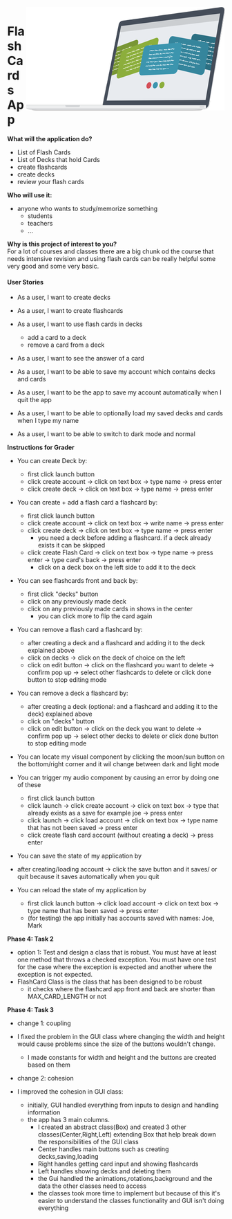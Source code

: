 
<img src="data/logo.png" align="right" width="460" height="239" alt="FlashCardApp">

# Flash Cards App



**What will the application do?**
- List of Flash Cards
- List of Decks that hold Cards
- create flashcards
- create decks
- review your flash cards


**Who will use it:**
- anyone who wants to study/memorize something 
    - students
    - teachers
    - ...

**Why is this project of interest to you?** <br>
For a lot of courses and classes there are a big chunk od the course that needs intensive
revision and using flash cards can be really helpful
some very good and some very basic. 
<br> 

#### User Stories
- As a user, I want to create decks
- As a user, I want to create flashcards
- As a user, I want to use flash cards in decks
    - add a card to a deck
    - remove a card from a deck
- As a user, I want to see the answer of a card
- As a user, I want to be able to save my account which contains decks and cards
- As a user, I want to be the app to save my account automatically when I quit the app
- As a user, I want to be able to optionally load my saved decks and cards when I type my name

- As a user, I want to be able to switch to dark mode and normal 


**Instructions for Grader**

- You can create Deck by:
    - first click launch button
    - click create account -> click on text box -> type name -> press enter
    - click create deck -> click on text box -> type name -> press enter
    
- You can create + add a flash card a flashcard by:
    - first click launch button
    - click create account -> click on text box -> write name -> press enter
    - click create deck -> click on text box -> type name -> press enter 
        - you need a deck before adding a flashcard. if a deck already exists it can be skipped
    - click create Flash Card -> click on text box -> type name -> press enter -> type card's back -> press enter
        - click on a deck box on the left side to add it to the deck
    
    
- You can see flashcards front and back by:
  - first click "decks" button
  - click on any previously made deck
  - click on any previously made cards in shows in the center
     - you can click more to flip the card again
     
- You can remove a flash card a flashcard by:
    - after creating a deck and a flashcard and adding it to the deck explained above
    - click on decks -> click on the deck of choice on the left
    - click on edit button -> click on the flashcard you want to delete -> confirm pop up -> select other flashcards to delete or click done button to stop editing mode
   
- You can remove a deck a flashcard by:
    - after creating a deck (optional: and a flashcard and adding it to the deck) explained above
    - click on "decks" button
    - click on edit button -> click on the deck you want to delete -> confirm pop up -> select other decks to delete or click done button to stop editing mode
   

- You can locate my visual component by clicking the moon/sun button on the bottom/right corner and it wil change between dark and light mode 
 
- You can trigger my audio component by causing an error by doing one of these
    - first click launch button
    - click launch -> click create account -> click on text box -> type that already exists as a save for example joe -> press enter
    - click launch -> click load account -> click on text box -> type name that has not been saved -> press enter
    - click create flash card account (without creating a deck) -> press enter
    
- You can save the state of my application by
 - after creating/loading account -> click the save button and it saves/ or quit because it saves automatically when you quit
 
- You can reload the state of my application by
    - first click launch button -> click load account -> click on text box -> type name that has been saved -> press enter
    - (for testing) the app initially has accounts saved with names: Joe, Mark
    
    
**Phase 4: Task 2**
- option 1: Test and design a class that is robust.  You must have at least one method that throws a checked exception.  You must have one test for the case where the exception is expected and another where the exception is not expected.
- FlashCard Class is the class that has been designed to be robust 
    - it checks where the flashcard app front and back are shorter than MAX_CARD_LENGTH or not
    
**Phase 4: Task 3**
- change 1: coupling
- I fixed the problem in the GUI class where changing the width and height would cause problems since the size of the buttons wouldn't change.
    - I made constants for width and height and the buttons are created based on them
    
- change 2: cohesion
- I improved the cohesion in GUI class:
    - initially, GUI handled everything from inputs to design and handling information
    - the app has 3 main columns.
        - I created an abstract class(Box) and created 3 other classes(Center,Right,Left) extending Box that help break down the responsibilities of the GUI class
        - Center handles main buttons such as creating decks,saving,loading
        - Right handles getting card input and showing flashcards
        - Left handles showing decks and deleting them
        - the Gui handled the animations,rotations,background and the data the other classes need to access
        - the classes took more time to implement but because of this it's easier to understand the classes functionality and GUI isn't doing everything